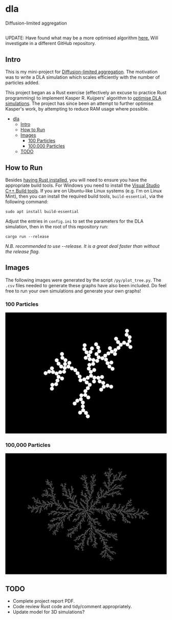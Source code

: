 # dla
Diffusion-limited aggregation

##
UPDATE: Have found what may be a more optimised algorithm [here.](https://doi.org/10.17863/CAM.53214) Will investigate in a different GitHub repository.

## Intro

This is my mini-project for [Diffusion-limited aggregation](https://en.wikipedia.org/wiki/Diffusion-limited_aggregation). The motivation was to write a DLA simulation which scales efficiently with the number of particles added.

This project began as a Rust exercise (effectively an excuse to practice Rust programming) to implement Kasper R. Kuijpers' algorithm to [optimise DLA simulations](https://doi.org/10.1016/j.cpc.2013.12.003). The project has since been an attempt to further optimise Kasper's work, by attempting to reduce RAM usage where possible.

- [dla](#dla)
  - [Intro](#intro)
  - [How to Run](#how-to-run)
  - [Images](#images)
    - [100 Particles](#100-particles)
    - [100,000 Particles](#100000-particles)
  - [TODO](#todo)

## How to Run

Besides [having Rust installed](https://www.rust-lang.org/tools/install), you will need to ensure you have the appropriate build tools. For Windows you need to install the [Visual Studio C++ Build tools](https://visualstudio.microsoft.com/visual-cpp-build-tools/). If you are on Ubuntu-like Linux systems (e.g. I'm on Linux Mint), then you can install the required build tools, `build-essential`, via the following command:

    sudo apt install build-essential

Adjust the entries in `config.ini` to set the parameters for the DLA simulation, then in the root of this repository run: 

    cargo run --release

*N.B. recommended to use --release. It is a great deal faster than without the release flag.*

## Images

The following images were generated by the script `/py/plot_tree.py`. The `.csv` files needed to generate these graphs have also been included. Do feel free to run your own simulations and generate your own graphs!

### 100 Particles
<img src="fig/tree_n100_dmax90_seed0_iseed0.png" alt="DLA Image of 100 particles"/>

### 100,000 Particles
<img src="fig/tree_n100000_dmax90_seed0_iseed0.png" alt="DLA Image of 100,000 particles"/>

## TODO

- Complete project report PDF.
- Code review Rust code and tidy/comment appropriately.
- Update model for 3D simulations?
